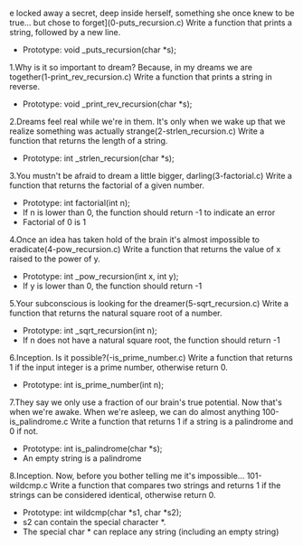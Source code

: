 e locked away a secret, deep inside herself, something she once knew to be true... but chose to forget](0-puts_recursion.c)
Write a function that prints a string, followed by a new line.
- Prototype: void _puts_recursion(char *s);

1.Why is it so important to dream? Because, in my dreams we are together(1-print_rev_recursion.c)
Write a function that prints a string in reverse.
- Prototype: void _print_rev_recursion(char *s);

2.Dreams feel real while we're in them. It's only when we wake up that we realize something was actually strange(2-strlen_recursion.c)
Write a function that returns the length of a string.
- Prototype: int _strlen_recursion(char *s);

3.You mustn't be afraid to dream a little bigger, darling(3-factorial.c)
Write a function that returns the factorial of a given number.
- Prototype: int factorial(int n);
- If n is lower than 0, the function should return -1 to indicate an error
- Factorial of 0 is 1

4.Once an idea has taken hold of the brain it's almost impossible to eradicate(4-pow_recursion.c)
Write a function that returns the value of x raised to the power of y.
- Prototype: int _pow_recursion(int x, int y);
- If y is lower than 0, the function should return -1

5.Your subconscious is looking for the dreamer(5-sqrt_recursion.c)
Write a function that returns the natural square root of a number.
- Prototype: int _sqrt_recursion(int n);
- If n does not have a natural square root, the function should return -1

6.Inception. Is it possible?(-is_prime_number.c)
Write a function that returns 1 if the input integer is a prime number, otherwise return 0.
- Prototype: int is_prime_number(int n);

7.They say we only use a fraction of our brain's true potential. Now that's when we're awake. When we're asleep, we can do almost anything
100-is_palindrome.c
Write a function that returns 1 if a string is a palindrome and 0 if not.
- Prototype: int is_palindrome(char *s);
- An empty string is a palindrome

8.Inception. Now, before you bother telling me it's impossible...
101-wildcmp.c
Write a function that compares two strings and returns 1 if the strings can be considered identical, otherwise return 0.
- Prototype: int wildcmp(char *s1, char *s2);
- s2 can contain the special character *.
- The special char * can replace any string (including an empty string)

